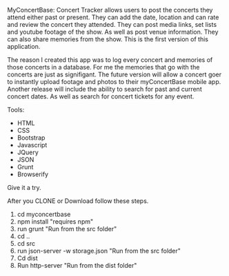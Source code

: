 MyConcertBase:
Concert Tracker allows users to post the concerts they attend either past or present. They can add the date, location and can rate and review the concert they attended. They can post media links, set lists and youtube footage of the show. As well as post venue information. They can also share memories from the show. This is the first version of this application. 

The reason I created this app was to log every concert and memories of those concerts in a database. For me the memories that go with the concerts are just as signifigant. The future version will allow a concert goer to instantly upload footage and photos to their myConcertBase mobile app. Another release will include the ability to search for past and current concert dates. As well as search for concert tickets for any event.


Tools:
* HTML
* CSS
* Bootstrap
* Javascript
* JQuery
* JSON
* Grunt
* Browserify

Give it a try.

After you CLONE or Download follow these steps.
1. cd myconcertbase
2. npm install "requires npm"
3. run grunt "Run from the src folder"
4. cd ..
5. cd src 
6. run json-server -w storage.json "Run from the src folder"
7. Cd dist
8. Run http-server "Run from the dist folder"






						
